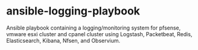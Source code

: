 ansible-logging-playbook
========================

Ansible playbook containing a logging/monitoring system for pfsense, vmware esxi cluster and cpanel cluster using Logstash, Packetbeat, Redis, Elasticsearch, Kibana, Nfsen, and Observium.
